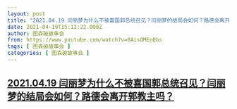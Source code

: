 ```yaml
---
layout: post
title: "2021.04.19 闫丽梦为什么不被喜国郭总统召见？闫丽梦的结局会如何？路德会离开郭教主吗？"
date: 2021-04-19T15:12:22.000Z
author: 图森破故事会
from: https://www.youtube.com/watch?v=0AisOMEnQbs
tags: [ 图森破故事会 ]
categories: [ 图森破故事会 ]
---
```

<!--1618845142000-->
[2021.04.19 闫丽梦为什么不被喜国郭总统召见？闫丽梦的结局会如何？路德会离开郭教主吗？](https://www.youtube.com/watch?v=0AisOMEnQbs)
------

<div>

</div>
